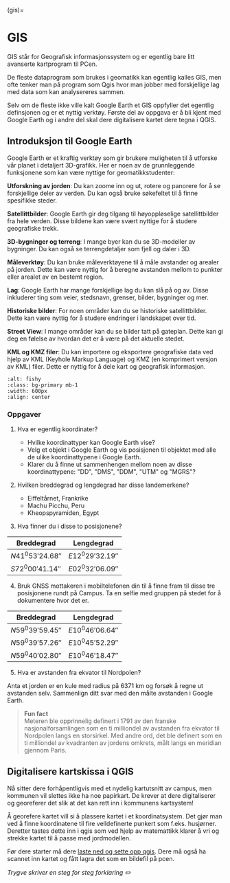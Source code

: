 (gis)=

# GIS

GIS står for Geografisk informasjonssystem og er egentlig bare litt avanserte kartprogram til PCen.

De fleste dataprogram som brukes i geomatikk kan egentlig kalles GIS, men ofte tenker man på program som Qgis hvor man jobber med forskjellige lag med data som kan analysereres sammen.

Selv om de fleste ikke ville kalt Google Earth et GIS oppfyller det egentlig definsjonen og er et nyttig verktøy. Første del av oppgava er å bli kjent med Google Earth og i andre del skal dere digitalisere kartet dere tegna i QGIS.

## Introduksjon til Google Earth

Google Earth er et kraftig verktøy som gir brukere muligheten til å utforske vår planet i detaljert 3D-grafikk. Her er noen av de grunnleggende funksjonene som kan være nyttige for geomatikkstudenter:

**Utforskning av jorden**: Du kan zoome inn og ut, rotere og panorere for å se forskjellige deler av verden. Du kan også bruke søkefeltet til å finne spesifikke steder.

**Satellittbilder**: Google Earth gir deg tilgang til høyoppløselige satellittbilder fra hele verden. Disse bildene kan være svært nyttige for å studere geografiske trekk.

**3D-bygninger og terreng**: I mange byer kan du se 3D-modeller av bygninger. Du kan også se terrengdetaljer som fjell og daler i 3D.

**Måleverktøy**: Du kan bruke måleverktøyene til å måle avstander og arealer på jorden. Dette kan være nyttig for å beregne avstanden mellom to punkter eller arealet av en bestemt region.

**Lag**: Google Earth har mange forskjellige lag du kan slå på og av. Disse inkluderer ting som veier, stedsnavn, grenser, bilder, bygninger og mer.

**Historiske bilder**: For noen områder kan du se historiske satellittbilder. Dette kan være nyttig for å studere endringer i landskapet over tid.

**Street View**: I mange områder kan du se bilder tatt på gateplan. Dette kan gi deg en følelse av hvordan det er å være på det aktuelle stedet.

**KML og KMZ filer**: Du kan importere og eksportere geografiske data ved hjelp av KML (Keyhole Markup Language) og KMZ (en komprimert versjon av KML) filer. Dette er nyttig for å dele kart og geografisk informasjon.

```{image} ../bilder/google_earth.jpg
:alt: fishy
:class: bg-primary mb-1
:width: 600px
:align: center
```


### Oppgaver
1. Hva er egentlig koordinater?
   - Hvilke koordinattyper kan Google Earth vise?
   - Velg et objekt i Google Earth og vis posisjonen til objektet med alle de ulike koordinattypene i Google Earth.
   - Klarer du å finne ut sammenhengen mellom noen av disse koordinattypene: "DD", "DMS", "DDM", "UTM" og "MGRS"?


2. Hvilken breddegrad og lengdegrad har disse landemerkene?
   - Eiffeltårnet, Frankrike
   - Machu Picchu, Peru
   - Kheopspyramiden, Egypt


3. Hva finner du i disse to posisjonene?

|Breddegrad|Lengdegrad|
|---|---|
| $N41^0 53' 24.68''$ | $E12^0 29' 32.19''$ |
| $S72^0 00' 41.14''$ | $E02^0 32' 06.09''$ |


4. Bruk GNSS mottakeren i mobiltelefonen din til å finne fram til disse tre posisjonene rundt på Campus. Ta en selfie med gruppen på stedet for å dokumentere hvor det er.

|Breddegrad|Lengdegrad|
|---|---|
|$N59^0 39' 59.45''$|$E10^0 46' 06.64''$|
|$N59^0 39' 57.26''$|$E10^0 45' 52.29''$|
|$N59^0 40' 02.80''$|$E10^0 46' 18.47''$|


5. Hva er avstanden fra ekvator til Nordpolen?

Anta et jorden er en kule med radius på 6371 km og forsøk å regne ut avstanden selv. Sammenlign ditt svar med den målte avstanden i Google Earth.


> **Fun fact** <br> Meteren ble opprinnelig definert i 1791 av den franske nasjonalforsamlingen som en ti milliondel av avstanden fra ekvator til Nordpolen langs en storsirkel. Med andre ord, det ble definert som en ti milliondel av kvadranten av jordens omkrets, målt langs en meridian gjennom Paris.

## Digitalisere kartskissa i QGIS

Nå sitter dere forhåpentligvis med et nydelig kartutsnitt av campus, men kommunen vil slettes ikke ha noe papirkart. De krever at dere digitaliserer og  georeferer det slik at det kan rett inn i kommunens kartsystem!

Å georefere kartet vill si å plassere kartet i et koordinatsystem. Det gjør man ved å finne koordinatene til  fire velldefinerte punkert som f.eks. husjørner. Deretter tastes dette inn i qgis som ved hjelp av matemattikk klarer å vri og strekke kartet til å passe med jordmodellen.

Før dere starter må dere [laste ned og sette opp qgis](/bruksanvisninger/qgis_intro.html). Dere må også ha scannet inn kartet og fått lagra det som en bildefil på pcen.

*Trygve skriver en steg for steg forklaring ✏️*